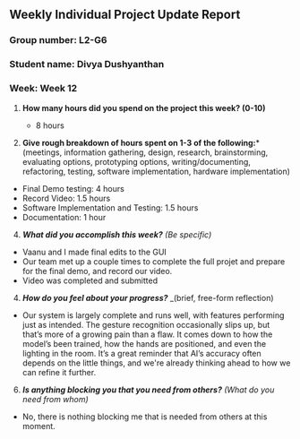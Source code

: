## Weekly Individual Project Update Report
### Group number: L2-G6
### Student name: Divya Dushyanthan
### Week: Week 12
1. **How many hours did you spend on the project this week? (0-10)** 
   -  8 hours

2. **Give rough breakdown of hours spent on 1-3 of the following:***
   (meetings, information gathering, design, research, brainstorming, evaluating options, prototyping options, writing/documenting, refactoring, testing, software implementation, hardware implementation)
  - Final Demo testing: 4 hours
  - Record Video: 1.5 hours
  - Software Implementation and Testing: 1.5 hours
  - Documentation: 1 hour
   
4. ***What did you accomplish this week?*** _(Be specific)_
  - Vaanu and I made final edits to the GUI
  - Our team met up a couple times to complete the full projet and prepare for the final demo, and record our video.
  - Video was completed and submitted

4. ***How do you feel about your progress?*** _(brief, free-form reflection)
  - Our system is largely complete and runs well, with features performing just as intended. The gesture recognition occasionally slips up, but that’s more of a growing pain than a flaw. It comes down to how the model’s been trained, how the hands are positioned, and even the lighting in the room. It’s a great reminder that AI’s accuracy often depends on the little things, and we're already thinking ahead to how we can refine it further.

6. ***Is anything blocking you that you need from others?*** _(What do you need from whom)_
  - No, there is nothing blocking me that is needed from others at this moment. 

